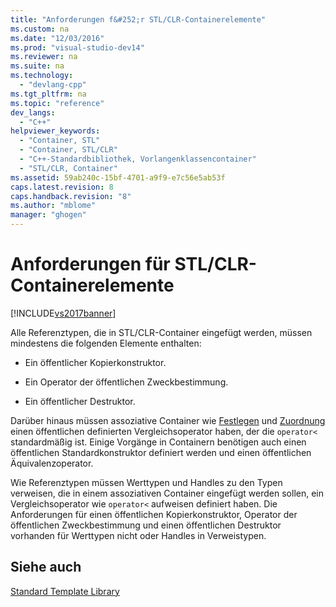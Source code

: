```yaml
---
title: "Anforderungen f&#252;r STL/CLR-Containerelemente"
ms.custom: na
ms.date: "12/03/2016"
ms.prod: "visual-studio-dev14"
ms.reviewer: na
ms.suite: na
ms.technology: 
  - "devlang-cpp"
ms.tgt_pltfrm: na
ms.topic: "reference"
dev_langs: 
  - "C++"
helpviewer_keywords: 
  - "Container, STL"
  - "Container, STL/CLR"
  - "C++-Standardbibliothek, Vorlangenklassencontainer"
  - "STL/CLR, Container"
ms.assetid: 59ab240c-15bf-4701-a9f9-e7c56e5ab53f
caps.latest.revision: 8
caps.handback.revision: "8"
ms.author: "mblome"
manager: "ghogen"
---
```

# Anforderungen f&#252;r STL/CLR-Containerelemente
[!INCLUDE[vs2017banner](../assembler/inline/includes/vs2017banner.md)]

Alle Referenztypen, die in STL\/CLR\-Container eingefügt werden, müssen mindestens die folgenden Elemente enthalten:  
  
-   Ein öffentlicher Kopierkonstruktor.  
  
-   Ein Operator der öffentlichen Zweckbestimmung.  
  
-   Ein öffentlicher Destruktor.  
  
 Darüber hinaus müssen assoziative Container wie [Festlegen](../dotnet/set-stl-clr.md) und [Zuordnung](../dotnet/map-stl-clr.md) einen öffentlichen definierten Vergleichsoperator haben, der die `operator<` standardmäßig ist.  Einige Vorgänge in Containern benötigen auch einen öffentlichen Standardkonstruktor definiert werden und einen öffentlichen Äquivalenzoperator.  
  
 Wie Referenztypen müssen Werttypen und Handles zu den Typen verweisen, die in einem assoziativen Container eingefügt werden sollen, ein Vergleichsoperator wie `operator<` aufweisen definiert haben.  Die Anforderungen für einen öffentlichen Kopierkonstruktor, Operator der öffentlichen Zweckbestimmung und einen öffentlichen Destruktor vorhanden für Werttypen nicht oder Handles in Verweistypen.  
  
## Siehe auch  
 [Standard Template Library](../misc/standard-template-library.md)